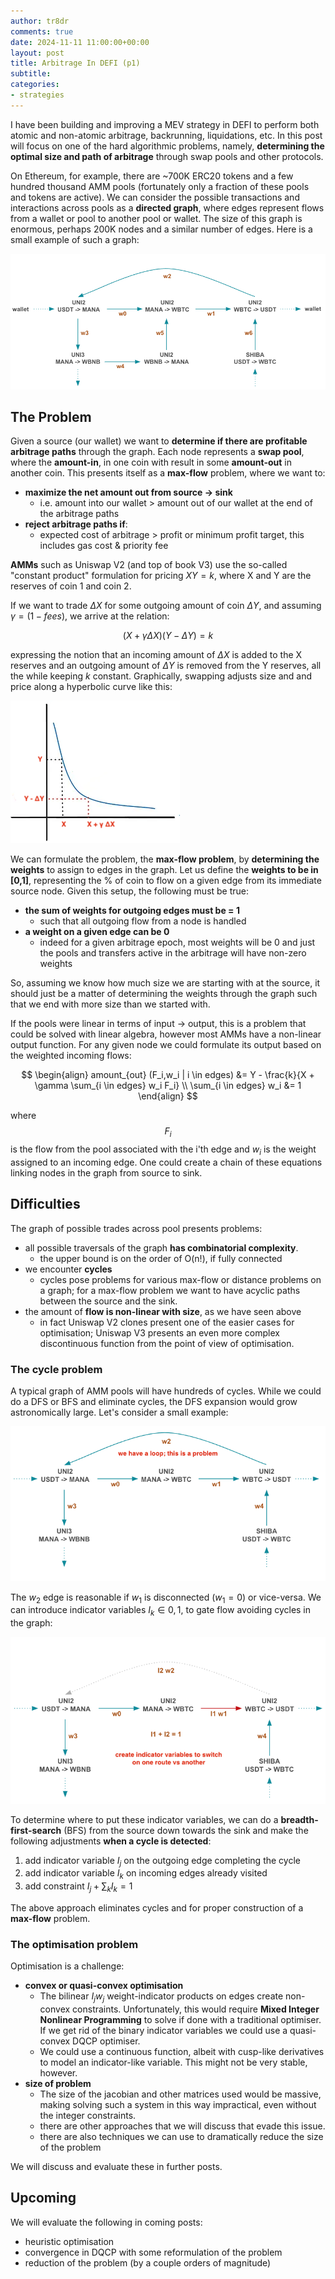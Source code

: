 ```yaml
---
author: tr8dr
comments: true
date: 2024-11-11 11:00:00+00:00
layout: post
title: Arbitrage In DEFI (p1)
subtitle:
categories:
- strategies
---
```

I have been building and improving a MEV strategy in DEFI to perform both atomic and non-atomic arbitrage, backrunning, liquidations, etc.
In this post will focus on one of the hard algorithmic problems, namely, __determining the optimal size and path of
arbitrage__ through swap pools and other protocols.

On Ethereum, for example, there are ~700K ERC20 tokens and a few hundred thousand AMM pools (fortunately only a fraction
of these pools and tokens are active).  We can consider the possible transactions and interactions across pools as
a __directed graph__, where edges represent flows from a wallet or pool to another pool or wallet.   The size of this graph
is enormous, perhaps 200K nodes and a similar number of edges.   Here is a small example of such a graph:

<img src="/assets/2024-11-11/graph.png" />

## The Problem
Given a source (our wallet) we want to __determine if there are profitable arbitrage paths__ through the graph.  Each node
represents a __swap pool__, where the __amount-in__, in one coin with result in some __amount-out__ in another coin.  This
presents itself as a __max-flow__ problem, where we want to:

- __maximize the net amount out from source -> sink__
  * i.e. amount into our wallet > amount out of our wallet at the end of the arbitrage paths
- __reject arbitrage paths if__:
  * expected cost of arbitrage > profit or minimum profit target, this includes gas cost & priority fee

__AMMs__ such as Uniswap V2 (and top of book V3) use the so-called "constant product" formulation for pricing $XY = k$, where X and Y are 
the reserves of coin 1 and coin 2.  

If we want to trade $\Delta X$ for some outgoing amount of coin $\Delta Y$, and assuming $\gamma = (1-fees)$, we arrive
at the relation:

$$(X + \gamma \Delta X) (Y - \Delta Y) = k$$

expressing the notion that an incoming amount of $\Delta X$ is added to the X reserves and an outgoing amount of
$\Delta Y$ is removed from the Y reserves, all the while keeping $k$ constant.   Graphically, swapping adjusts size and
and price along a hyperbolic curve like this:

<img src="/assets/2024-11-11/AMM.png" />

We can formulate the problem, the __max-flow problem__, by __determining the weights__ to assign to edges in the graph.  Let us
define the __weights to be in \[0,1\]__, representing the % of coin to flow on a given edge from its immediate source node.
Given this setup, the following must be true:
- __the sum of weights for outgoing edges must be = 1__
  * such that all outgoing flow from a node is handled
- __a weight on a given edge can be 0__
  * indeed for a given arbitrage epoch, most weights will be 0 and just the pools and transfers active in the arbitrage
    will have non-zero weights

So, assuming we know how much size we are starting with at the source, it should just be a matter of determining the
weights through the graph such that we end with more size than we started with.   

If the pools were linear in terms of input -> output, this is a problem that could be solved with linear algebra, however 
most AMMs have a non-linear output function.  For any given node we could formulate its output based on the weighted
incoming flows:

$$ \begin{align}
amount_{out} (F_i,w_i | i \in edges) &= Y - \frac{k}{X + \gamma \sum_{i \in edges} w_i F_i} \\
\sum_{i \in edges} w_i &= 1
\end{align}
$$

where $$F_i$$ is the flow from the pool associated with the i'th edge and $w_i$ is the weight assigned to an incoming
edge.  One could create a chain of these equations linking nodes in the graph from source to sink.

## Difficulties
The graph of possible trades across pool presents problems:
- all possible traversals of the graph __has combinatorial complexity__. 
  * the upper bound is on the order of O(n!), if fully connected
- we encounter __cycles__
  * cycles pose problems for various max-flow or distance problems on a graph; for a max-flow problem we want to have
    acyclic paths between the source and the sink.
- the amount of __flow is non-linear with size__, as we have seen above
  * in fact Uniswap V2 clones present one of the easier cases for optimisation; Uniswap V3 presents an even more complex
    discontinuous function from the point of view of optimisation.

### The cycle problem
A typical graph of AMM pools will have hundreds of cycles.  While we could do a DFS or BFS and eliminate cycles, the
DFS expansion would grow astronomically large.  Let's consider a small example:

<img src="/assets/2024-11-11/problem-1.png" />

The $w_2$ edge is reasonable if $w_1$ is disconnected ($w_1 = 0$) or vice-versa.  We can introduce indicator variables
$I_k \in {0,1}$, to gate flow avoiding cycles in the graph:

<img src="/assets/2024-11-11/problem-2.png" />

To determine where to put these indicator variables, we can do a __breadth-first-search__ (BFS) from the source down towards
the sink and make the following adjustments __when a cycle is detected__:
1. add indicator variable $I_j$ on the outgoing edge completing the cycle
2. add indicator variable $I_k$ on incoming edges already visited
3. add constraint $I_j + \sum_k I_k = 1$

The above approach eliminates cycles and for proper construction of a __max-flow__ problem.

### The optimisation problem
Optimisation is a challenge:
- __convex or quasi-convex optimisation__
  * The bilinear $I_j w_j$ weight-indicator products on edges create non-convex constraints.  Unfortunately, this would 
    require __Mixed Integer Nonlinear Programming__ to solve if done with a traditional optimiser.  If we get rid of the
    binary indicator variables we could use a quasi-convex DQCP optimiser.
  * We could use a continuous function, albeit with cusp-like derivatives to model an indicator-like variable.  This might
    not be very stable, however.
- __size of problem__
  * The size of the jacobian and other matrices used would be massive, making solving such a system in this way
    impractical, even without the integer constraints.
  * there are other approaches that we will discuss that evade this issue.
  * there are also techniques we can use to dramatically reduce the size of the problem

We will discuss and evaluate these in further posts.

## Upcoming
We will evaluate the following in coming posts:
- heuristic optimisation
- convergence in DQCP with some reformulation of the problem
- reduction of the problem (by a couple orders of magnitude)
